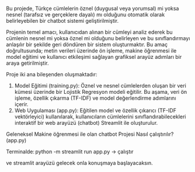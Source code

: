 Bu projede, Türkçe cümlelerin öznel (duygusal veya yorumsal) mi yoksa nesnel (tarafsız ve gerçeklere 
dayalı) mı olduğunu otomatik olarak belirleyebilen bir chatbot sistemi geliştirilmiştir.  

Projenin temel amacı, kullanıcıdan alınan bir cümleyi analiz ederek bu cümlenin nesnel mi yoksa öznel 
mi olduğunu belirleyen ve bu sınıflandırmayı anlaşılır bir şekilde geri döndüren bir sistem 
oluşturmaktır. Bu amaç doğrultusunda; metin verileri üzerinde ön işleme, makine öğrenmesi ile model 
eğitimi ve kullanıcı etkileşimi sağlayan grafiksel arayüz adımları bir araya getirilmiştir. 

Proje iki ana bileşenden oluşmaktadır:  
1. Model Eğitimi (training.py): Öznel ve nesnel cümlelerden oluşan bir veri kümesi üzerinde bir Lojistik 
Regresyon modeli eğitilir. Bu aşama, veri ön işleme, özellik çıkarma (TF-IDF) ve model değerlendirme 
adımlarını içerir.  
2. Web Uygulaması (app.py): Eğitilen model ve özellik çıkarıcı (TF-IDF vektörleyici) kullanılarak, 
kullanıcıların cümlelerini sınıflandırabilecekleri interaktif bir web arayüzü (chatbot) Streamlit ile 
oluşturulur.


 Geleneksel Makine öğrenmesi ile olan chatbot Projesi Nasıl çalıştırılır?  (app.py)

 Terminalde: python -m streamlit run app.py  -> çalıştır

 ve streamlit arayüzü gelecek onla konuşmaya başlayacaksın. 

